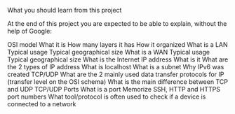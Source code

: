 What you should learn from this project

At the end of this project you are expected to be able to explain, without the help of Google:

OSI model
What it is
How many layers it has
How it organized
What is a LAN
Typical usage
Typical geographical size
What is a WAN
Typical usage
Typical geographical size
What is the Internet
IP address
What is it
What are the 2 types of IP address
What is localhost
What is a subnet
Why IPv6 was created
TCP/UDP
What are the 2 mainly used data transfer protocols for IP (transfer level on the OSI schema)
What is the main difference between TCP and UDP
TCP/UDP Ports
What is a port
Memorize SSH, HTTP and HTTPS port numbers
What tool/protocol is often used to check if a device is connected to a network